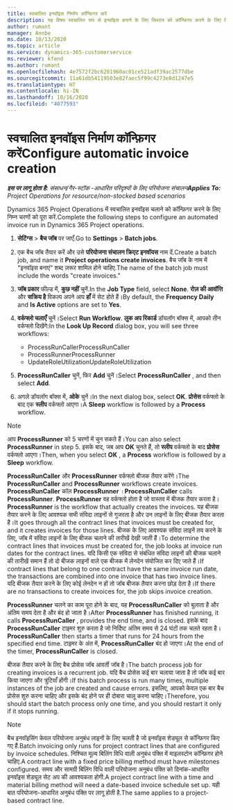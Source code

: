 ```yaml
---
title: स्वचालित इनवॉइस निर्माण कॉन्फ़िगर करें
description: यह विषय स्वचालित रूप से इनवॉइस बनाने के लिए सिस्टम को कॉन्फ़िगर करने के लिए कैसे के बारे में जानकारी देता है.
author: rumant
manager: Annbe
ms.date: 10/13/2020
ms.topic: article
ms.service: dynamics-365-customerservice
ms.reviewer: kfend
ms.author: rumant
ms.openlocfilehash: 4e7572f2bc6201960ac01ce521adf39ac2577dbe
ms.sourcegitcommit: 11a61db54119503e82faec5f99c4273e8d1247e5
ms.translationtype: HT
ms.contentlocale: hi-IN
ms.lasthandoff: 10/16/2020
ms.locfileid: "4077593"
---
```

# <a name="configure-automatic-invoice-creation"></a><span data-ttu-id="f0476-103">स्वचालित इनवॉइस निर्माण कॉन्फ़िगर करें</span><span class="sxs-lookup"><span data-stu-id="f0476-103">Configure automatic invoice creation</span></span>

<span data-ttu-id="f0476-104">_**इस पर लागू होता है:** संसाधन/गैर-स्टॉक -आधारित परिदृश्यों के लिए परियोजना संचालन_</span><span class="sxs-lookup"><span data-stu-id="f0476-104">_**Applies To:** Project Operations for resource/non-stocked based scenarios_</span></span>


<span data-ttu-id="f0476-105">Dynamics 365 Project Operations में स्वचालित इनवॉइस चलाने को कॉन्फ़िगर करने के लिए निम्न चरणों को पूरा करें.</span><span class="sxs-lookup"><span data-stu-id="f0476-105">Complete the following steps to configure an automated invoice run in Dynamics 365 Project operations.</span></span>

1. <span data-ttu-id="f0476-106">**सेटिंग्स** > **बैच जॉब** पर जाएँ.</span><span class="sxs-lookup"><span data-stu-id="f0476-106">Go to **Settings** > **Batch jobs**.</span></span>
2. <span data-ttu-id="f0476-107">एक बैच जॉब तैयार करें और उसे **परियोजना संचालन क्रिएट इनवॉयस** नाम दें.</span><span class="sxs-lookup"><span data-stu-id="f0476-107">Create a batch job, and name it **Project operations create invoices**.</span></span> <span data-ttu-id="f0476-108">बैच जॉब के नाम में "इनवॉइस बनाएं" शब्द ज़रूर शामिल होने चाहिए.</span><span class="sxs-lookup"><span data-stu-id="f0476-108">The name of the batch job must include the words "create invoices."</span></span>
3. <span data-ttu-id="f0476-109">**जॉब प्रकार** फील्ड में, **कुछ नहीं** चुनें.</span><span class="sxs-lookup"><span data-stu-id="f0476-109">In the **Job Type** field, select **None**.</span></span> <span data-ttu-id="f0476-110">**रोज़ की आवॉत्ति** और **सक्रिय है** विकल्प अपने आप **हाँ** में सेट होते हैं।</span><span class="sxs-lookup"><span data-stu-id="f0476-110">By default, the **Frequency Daily** and **Is Active** options are set to **Yes**.</span></span>
4. <span data-ttu-id="f0476-111">**वर्कफ्लो चलाएँ** चुनें।</span><span class="sxs-lookup"><span data-stu-id="f0476-111">Select **Run Workflow**.</span></span> <span data-ttu-id="f0476-112">**लुक अप रिकार्ड** डॉयलॉग बॉक्स में, आपको तीन वर्कफ्लो दिखेंगे:</span><span class="sxs-lookup"><span data-stu-id="f0476-112">In the **Look Up Record** dialog box, you will see three workflows:</span></span>

    - <span data-ttu-id="f0476-113">ProcessRunCaller</span><span class="sxs-lookup"><span data-stu-id="f0476-113">ProcessRunCaller</span></span>
    - <span data-ttu-id="f0476-114">ProcessRunner</span><span class="sxs-lookup"><span data-stu-id="f0476-114">ProcessRunner</span></span>
    - <span data-ttu-id="f0476-115">UpdateRoleUtilization</span><span class="sxs-lookup"><span data-stu-id="f0476-115">UpdateRoleUtilization</span></span>

5. <span data-ttu-id="f0476-116">**ProcessRunCaller** चुनें, फिर **Add** चुनें।</span><span class="sxs-lookup"><span data-stu-id="f0476-116">Select **ProcessRunCaller** , and then select **Add**.</span></span>
6. <span data-ttu-id="f0476-117">अगले डॉयलॉग बॉक्स में, **ओके** चुनें।</span><span class="sxs-lookup"><span data-stu-id="f0476-117">In the next dialog box, select **OK**.</span></span> <span data-ttu-id="f0476-118">**प्रोसेस** वर्कफ्लो के बाद एक **स्लीप** वर्कफ्लो आएगा।</span><span class="sxs-lookup"><span data-stu-id="f0476-118">A **Sleep** workflow is followed by a **Process** workflow.</span></span>

  > [!NOTE]
  > <span data-ttu-id="f0476-119">आप **ProcessRunner** को 5 चरणों में चुन सकते हैं।</span><span class="sxs-lookup"><span data-stu-id="f0476-119">You can also select **ProcessRunner** in step 5.</span></span> <span data-ttu-id="f0476-120">इसके बाद, जब आप **OK** चुनते हैं, तो **स्लीप** वर्कफ्लो के बाद **प्रोसेस** वर्कफ्लो आएगा।</span><span class="sxs-lookup"><span data-stu-id="f0476-120">Then, when you select **OK** , a **Process** workflow is followed by a **Sleep** workflow.</span></span>

<span data-ttu-id="f0476-121">**ProcessRunCaller** और **ProcessRunner** वर्कफ्लो बीजक तैयार करेंगे।</span><span class="sxs-lookup"><span data-stu-id="f0476-121">The **ProcessRunCaller** and **ProcessRunner** workflows create invoices.</span></span> <span data-ttu-id="f0476-122">**ProcessRunCaller** कॉल **ProcessRunner** ।</span><span class="sxs-lookup"><span data-stu-id="f0476-122">**ProcessRunCaller** calls **ProcessRunner**.</span></span> <span data-ttu-id="f0476-123">**ProcessRunner** वह वर्कफ्लो होता है जो वास्तव में बीजक तैयार करता है।</span><span class="sxs-lookup"><span data-stu-id="f0476-123">**ProcessRunner** is the workflow that actually creates the invoices.</span></span> <span data-ttu-id="f0476-124">यह बीजक तैयार करने के लिए आवश्यक सभी संविदा लाइनों से गुजरता है और उन लाइनों के लिए बीजक तैयार करता है।</span><span class="sxs-lookup"><span data-stu-id="f0476-124">It goes through all the contract lines that invoices must be created for, and it creates invoices for those lines.</span></span> <span data-ttu-id="f0476-125">बीजक के लिए आवश्यक संविदा लाइनें तय करने के लिए, जॉब में संविदा लाइनों के लिए बीजक चलाने की तारीखें देखी जाती हैं।</span><span class="sxs-lookup"><span data-stu-id="f0476-125">To determine the contract lines that invoices must be created for, the job looks at invoice run dates for the contract lines.</span></span> <span data-ttu-id="f0476-126">यदि किसी एक संविदा से संबंधित संविदा लाइनों की बीजक चलाने की तारीखें समान हैं तो दो बीजक लाइनों वाले एक बीजक में लेनदेन संयोजित कर दिए जाते हैं।</span><span class="sxs-lookup"><span data-stu-id="f0476-126">If contract lines that belong to one contract have the same invoice run date, the transactions are combined into one invoice that has two invoice lines.</span></span> <span data-ttu-id="f0476-127">यदि बीजक तैयार करने के लिए कोई लेनदेन न हों तो जॉब बीजक तैयार करना छोड़ देता है।</span><span class="sxs-lookup"><span data-stu-id="f0476-127">If there are no transactions to create invoices for, the job skips invoice creation.</span></span>

<span data-ttu-id="f0476-128">**ProcessRunner** चलने का काम पूरा होने के बाद, यह **ProcessRunCaller** को बुलाता है और अंतिम समय देता है और बंद हो जाता है।</span><span class="sxs-lookup"><span data-stu-id="f0476-128">After **ProcessRunner** has finished running, it calls **ProcessRunCaller** , provides the end time, and is closed.</span></span> <span data-ttu-id="f0476-129">इसके बाद **ProcessRunCaller** टाइमर शुरु करता है जो निर्दिष्ट अंतिम समय से 24 घंटों तक चलते रहता है।</span><span class="sxs-lookup"><span data-stu-id="f0476-129">**ProcessRunCaller** then starts a timer that runs for 24 hours from the specified end time.</span></span> <span data-ttu-id="f0476-130">टाइमर के अंत में, **ProcessRunCaller** बंद हो जाएगा।</span><span class="sxs-lookup"><span data-stu-id="f0476-130">At the end of the timer, **ProcessRunCaller** is closed.</span></span>

<span data-ttu-id="f0476-131">बीजक तैयार करने के लिए बैच प्रोसेस जॉब आवर्ती जॉब है।</span><span class="sxs-lookup"><span data-stu-id="f0476-131">The batch process job for creating invoices is a recurrent job.</span></span> <span data-ttu-id="f0476-132">यदि बैच प्रोसेस कई बार चलाया जाता है तो जॉब कई बार किया जाएगा और त्रुटियाँ होंगी।</span><span class="sxs-lookup"><span data-stu-id="f0476-132">If this batch process is run many times, multiple instances of the job are created and cause errors.</span></span> <span data-ttu-id="f0476-133">इसलिए, आपको केवल एक बार बैच प्रोसेस शुरु करना चाहिए और इसके बंद होने पर ही दोबारा चालू करना चाहिए।</span><span class="sxs-lookup"><span data-stu-id="f0476-133">Therefore, you should start the batch process only one time, and you should restart it only if it stops running.</span></span>

> [!NOTE]
> <span data-ttu-id="f0476-134">बैच इनवॉइसिंग केवल परियोजना अनुबंध लाइनों के लिए चलती है जो इनवॉइस शेड्यूल से कॉन्फ़िगर किए गए हैं.</span><span class="sxs-lookup"><span data-stu-id="f0476-134">Batch invoicing only runs for project contract lines that are configured by invoice schedules.</span></span> <span data-ttu-id="f0476-135">निश्चित मूल्य बिलिंग विधि वाली अनुबंध पंक्ति में माइलस्टोन कॉन्फ़िगर होने चाहिए.</span><span class="sxs-lookup"><span data-stu-id="f0476-135">A contract line with a fixed price billing method must have milestones configured.</span></span> <span data-ttu-id="f0476-136">समय और सामग्री बिलिंग विधि वाली परियोजना अनुबंध पंक्ति को दिनांक-आधारित इनवॉइस शेड्यूल सेट अप की आवश्यकता होगी.</span><span class="sxs-lookup"><span data-stu-id="f0476-136">A project contract line with a time and material billing method will need a date-based invoice schedule set up.</span></span> <span data-ttu-id="f0476-137">यही बात परियोजना-आधारित अनुबंध पंक्ति पर लागू होती है.</span><span class="sxs-lookup"><span data-stu-id="f0476-137">The same applies to a project-based contract line.</span></span>     
